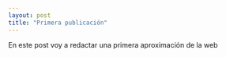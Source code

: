 ```yaml
---
layout: post
title: "Primera publicación"
---
```


En este post voy a redactar una primera aproximación de la web
